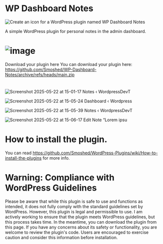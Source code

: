 # WP Dashboard Notes
![Create an icon for a WordPress plugin named WP Dashboard Notes](https://github.com/user-attachments/assets/312b1804-bc46-4f26-abf4-a3fddf8c727e)

A simple WordPress plugin for personal notes in the admin dashboard.

#
# ![image](https://github.com/user-attachments/assets/82a1834d-5ad8-42c2-b077-5e0e13dee924)
 Download your plugin here
You can download your plugin here: https://github.com/Smoshed/WP-Dashboard-Notes/archive/refs/heads/main.zip
#

![Screenshot 2025-05-22 at 15-01-17 Notes ‹ WordpressDevT](https://github.com/user-attachments/assets/b6cb1394-4798-4b17-b692-c92a7494e4bb)

![Screenshot 2025-05-22 at 15-05-24 Dashboard ‹ Wordpress](https://github.com/user-attachments/assets/91e0f9fb-4089-4f70-9bba-07b9ed684d16)

![Screenshot 2025-05-22 at 15-05-39 Notes ‹ WordpressDevT](https://github.com/user-attachments/assets/2f11cab1-1ad8-4f5c-850d-5b9f86a90dc4)

![Screenshot 2025-05-22 at 15-06-17 Edit Note “Lorem ipsu](https://github.com/user-attachments/assets/5ff5b8cc-a575-45a8-86a3-9aabfcb88777)
#
# How to install the plugin.
You can read https://github.com/Smoshed/WordPress-Plugins/wiki/How-to-install-the-plugins for more info.
#
# Warning: Compliance with WordPress Guidelines
Please be aware that while this plugin is safe to use and functions as intended, it does not fully comply with the standard guidelines set by WordPress. However, this plugin is legal and permissible to use. I am actively working to ensure that the plugin meets WordPress guidelines, but this process takes time. In the meantime, you can download the plugin from this page. If you have any concerns about its safety or functionality, you are welcome to review the plugin's code. Users are encouraged to exercise caution and consider this information before installation.

